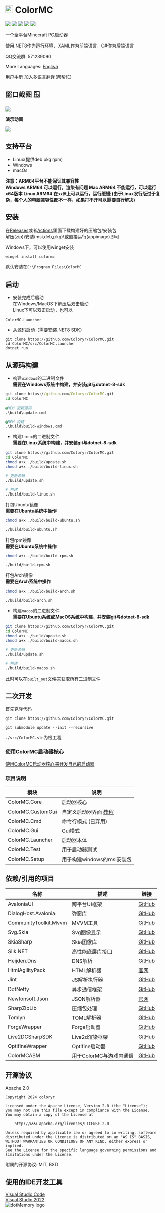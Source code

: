 # <img src="docs/images/icon.png" alt="icon" width="24" height="24"> ColorMC
![](https://img.shields.io/badge/license-Apache2.0-green)
![](https://img.shields.io/github/repo-size/Coloryr/ColorMC)
![](https://img.shields.io/github/stars/Coloryr/ColorMC)
![](https://img.shields.io/github/contributors/Coloryr/ColorMC)
![](https://img.shields.io/github/commit-activity/y/Coloryr/ColorMC)

一个全平台Minecraft PC启动器

使用.NET8作为运行环境，XAML作为前端语言，C#作为后端语言

QQ交流群: 571239090

More Languages: [English](docs/README_EN.md)

[用户手册](https://github.com/Coloryr/ColorMC_Pic/blob/master/guide/Main.md)
[加入多语言翻译](https://crowdin.com/project/colormc)(帮帮忙)

## 窗口截图 🪟
![](/docs/images/run.png)  

**演示动画**

![](/docs/images/GIF.gif)  

## 支持平台
- Linux(提供deb pkg rpm)
- Windows
- macOs

**注意：ARM64平台不能保证其兼容性  
Windows ARM64 可以运行，渲染有问题
Mac ARM64 不能运行，可以运行x64版本
Linux ARM64 在`xx派`上可以运行，运行缓慢
(由于Linux发行版过于复杂，每个人的电脑兼容性都不一样，如果打不开可以需要自行解决)**

## 安装 
在[Releases](https://github.com/Coloryr/ColorMC/releases)或者[Actions](https://github.com/Coloryr/ColorMC/actions)里面下载构建好的压缩包/安装包  
解压(zip)\安装(msi,deb,pkg)\或直接运行(appimage)即可

Windows下，可以使用winget安装
```
winget install colormc
```
默认安装在`C:\Program Files\ColorMC`

## 启动

- 安装完成后启动  
在Windows/MacOS下解压后双击启动  
Linux下可以双击启动，也可以
```
ColorMC.Launcher
```

- 从源码启动（需要安装.NET8 SDK）
```
git clone https://github.com/Coloryr/ColorMC.git
cd ColorMC/src/ColorMC.Launcher
dotnet run
```

## 从源码构建

- 构建`windows`的二进制文件  
**需要在Windows系统中构建，并安装git与dotnet-8-sdk**

```cmd
git clone https://github.com/Coloryr/ColorMC.git
cd ColorMC

@REM 更新源码
.\build\update.cmd

@REM 构建
.\build\build-windows.cmd
```

- 构建`linux`的二进制文件  
**需要在Linux系统中构建，并安装git与dotnet-8-sdk**
```bash
git clone https://github.com/Coloryr/ColorMC.git
cd ColorMC
chmod a+x ./build/update.sh
chmod a+x ./build/build-linux.sh

# 更新源码
./build/update.sh

# 构建
./build/build-linux.sh
```

打包Ubuntu镜像  
**需要在Ubuntu系统中操作**
```bash
chmod a+x ./build/build-ubuntu.sh

./build/build-ubuntu.sh
```

打包rpm镜像  
**需要在Ubuntu系统中操作**
```bash
chmod a+x ./build/build-rpm.sh

./build/build-rpm.sh
```

打包Arch镜像  
**需要在Arch系统中操作**
```bash
chmod a+x ./build/build-arch.sh

./build/build-arch.sh
```

- 构建`macos`的二进制文件  
**需要在Ubuntu系统或MacOS系统中构建，并安装git与dotnet-8-sdk**
```bash
git clone https://github.com/Coloryr/ColorMC.git
cd ColorMC
chmod a+x ./build/update.sh
chmod a+x ./build/build-macos.sh

# 更新源码
./build/update.sh

# 构建
./build/build-macos.sh
```

此时可以在`built_out`文件夹获取所有二进制文件

## 二次开发

首先克隆代码
```
git clone https://github.com/Coloryr/ColorMC.git

git submodule update --init --recursive
```

`./src/ColorMC.sln`为根工程

### 使用ColorMC启动器核心

[使用ColorMC启动器核心来开发自己的启动器](docs/Core.md)

### 项目说明
| 模块                | 说明                               |
|-------------------|----------------------------------|
| ColorMC.Core      | 启动器核心                            |
| ColorMC.CustomGui | 自定义启动器界面 [教程](docs/CustomGui.md) |
| ColorMC.Cmd       | 命令行模式 (已弃用)                      |
| ColorMC.Gui       | Gui模式                            |
| ColorMC.Launcher  | 启动器本体                            |
| ColorMC.Test      | 用于启动器测试                          |
| ColorMC.Setup     | 用于构建windows的msi安装包               |

## 依赖/引用的项目
| 名称                    | 描述              | 链接                                                             |
|-----------------------|-----------------|----------------------------------------------------------------|
| AvaloniaUI            | 跨平台UI框架         | [GitHub](https://github.com/AvaloniaUI/Avalonia)               |
| DialogHost.Avalonia   | 弹窗库             | [GitHub](https://github.com/AvaloniaUtils/DialogHost.Avalonia) |
| CommunityToolkit.Mvvm | MVVM工具          | [GitHub](https://github.com/CommunityToolkit/dotnet)           |
| Svg.Skia              | Svg图像显示         | [GitHub](https://github.com/wieslawsoltes/Svg.Skia)            |
| SkiaSharp             | Skia图像库         | [GitHub](https://github.com/mono/SkiaSharp)                    |
| Silk.NET              | 高性能底层库接口        | [GitHub](https://github.com/dotnet/Silk.NET)                   |
| Heijden.Dns           | DNS解析           | [GitHub](https://github.com/softlion/Heijden.Dns)              |
| HtmlAgilityPack       | HTML解析器         | [官网](https://html-agility-pack.net/)                           |
| Jint                  | JS解析执行器         | [GitHub](https://github.com/sebastienros/jint)                 |
| DotNetty              | 异步通信框架          | [GitHub](https://github.com/Azure/DotNetty)                    |
| Newtonsoft.Json       | JSON解析器         | [官网](https://www.newtonsoft.com/json)                          |
| SharpZipLib           | 压缩包处理           | [GitHub](https://github.com/icsharpcode/SharpZipLib)           |
| Tomlyn                | TOML解析器         | [GitHub](https://github.com/xoofx/Tomlyn)                      |
| ForgeWrapper          | Forge启动器        | [GitHub](https://github.com/Coloryr/ForgeWrapper)              |
| Live2DCSharpSDK       | Live2d渲染框架      | [GitHub](https://github.com/coloryr/Live2DCSharpSDK)           |
| OptifineWrapper       | Optifine启动器     | [GitHub](https://github.com/coloryr/OptifineWrapper)           |
| ColorMCASM            | 用于ColorMC与游戏内通信 | [GitHub](https://github.com/Coloryr/ColorMCASM)                |

## 开源协议
Apache 2.0  

```
Copyright 2024 coloryr

Licensed under the Apache License, Version 2.0 (the "License");
you may not use this file except in compliance with the License.
You may obtain a copy of the License at

    http://www.apache.org/licenses/LICENSE-2.0

Unless required by applicable law or agreed to in writing, software
distributed under the License is distributed on an "AS IS" BASIS,
WITHOUT WARRANTIES OR CONDITIONS OF ANY KIND, either express or implied.
See the License for the specific language governing permissions and
limitations under the License.
```

附属的开源协议: MIT, BSD

## 使用的IDE开发工具
[Visual Studio Code](https://code.visualstudio.com/)  
[Visual Studio 2022](https://visualstudio.microsoft.com/)  
![dotMemory logo](https://resources.jetbrains.com/storage/products/company/brand/logos/dotMemory_icon.svg)
